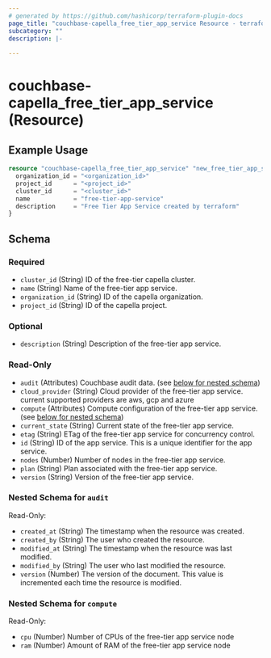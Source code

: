 ```yaml
---
# generated by https://github.com/hashicorp/terraform-plugin-docs
page_title: "couchbase-capella_free_tier_app_service Resource - terraform-provider-couchbase-capella"
subcategory: ""
description: |-
  
---
```


# couchbase-capella_free_tier_app_service (Resource)



## Example Usage

```terraform
resource "couchbase-capella_free_tier_app_service" "new_free_tier_app_service" {
  organization_id = "<organization_id>"
  project_id      = "<project_id>"
  cluster_id      = "<cluster_id>"
  name            = "free-tier-app-service"
  description     = "Free Tier App Service created by terraform"
}
```

<!-- schema generated by tfplugindocs -->
## Schema

### Required

- `cluster_id` (String) ID of the free-tier capella cluster.
- `name` (String) Name of the free-tier app service.
- `organization_id` (String) ID of the capella organization.
- `project_id` (String) ID of the capella project.

### Optional

- `description` (String) Description of the free-tier app service.

### Read-Only

- `audit` (Attributes) Couchbase audit data. (see [below for nested schema](#nestedatt--audit))
- `cloud_provider` (String) Cloud provider of the free-tier app service. current supported providers are aws, gcp and azure
- `compute` (Attributes) Compute configuration of the free-tier app service. (see [below for nested schema](#nestedatt--compute))
- `current_state` (String) Current state of the free-tier app service.
- `etag` (String) ETag of the free-tier app service for concurrency control.
- `id` (String) ID of the app service. This is a unique identifier for the app service.
- `nodes` (Number) Number of nodes in the free-tier app service.
- `plan` (String) Plan associated with the free-tier app service.
- `version` (String) Version of the free-tier app service.

<a id="nestedatt--audit"></a>
### Nested Schema for `audit`

Read-Only:

- `created_at` (String) The timestamp when the resource was created.
- `created_by` (String) The user who created the resource.
- `modified_at` (String) The timestamp when the resource was last modified.
- `modified_by` (String) The user who last modified the resource.
- `version` (Number) The version of the document. This value is incremented each time the resource is modified.


<a id="nestedatt--compute"></a>
### Nested Schema for `compute`

Read-Only:

- `cpu` (Number) Number of CPUs of the free-tier app service node
- `ram` (Number) Amount of RAM of the free-tier app service node
